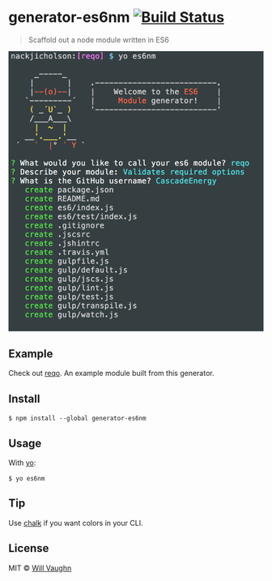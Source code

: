 # generator-es6nm [![Build Status](https://travis-ci.org/nackjicholson/generator-es6nm.svg?branch=master)](https://travis-ci.org/nackjicholson/generator-es6nm)

> Scaffold out a node module written in ES6

![](screenshot.png)

## Example

Check out [reqo](https://github.com/CascadeEnergy/reqo). An example module built from this generator.

## Install

```
$ npm install --global generator-es6nm
```


## Usage

With [yo](https://github.com/yeoman/yo):

```
$ yo es6nm
```


## Tip

Use [chalk](https://github.com/sindresorhus/chalk) if you want colors in your CLI.


## License

MIT © [Will Vaughn](http://twitter.com/nackjicholson)
